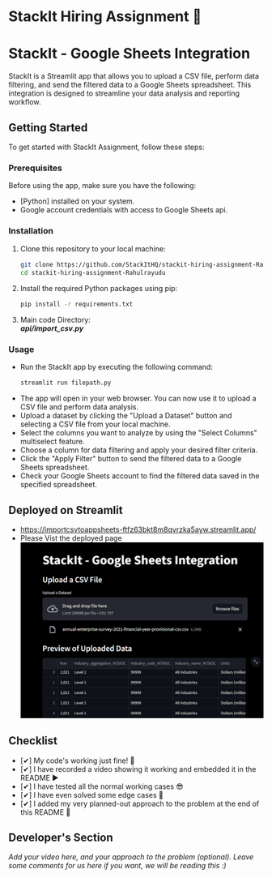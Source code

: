 # StackIt Hiring Assignment 🚀


# StackIt - Google Sheets Integration

StackIt is a Streamlit app that allows you to upload a CSV file, perform data filtering, and send the filtered data to a Google Sheets spreadsheet. This integration is designed to streamline your data analysis and reporting workflow.

## Getting Started

To get started with StackIt Assignment, follow these steps:

### Prerequisites

Before using the app, make sure you have the following:

- [Python] installed on your system.
- Google account credentials with access to Google Sheets api.

### Installation

1. Clone this repository to your local machine:

   ```bash
   git clone https://github.com/StackItHQ/stackit-hiring-assignment-Rahulrayudu.git
   cd stackit-hiring-assignment-Rahulrayudu
   ```

2. Install the required Python packages using pip:
   
   ```bash
   pip install -r requirements.txt
   ```

3. Main code Directory:<br/>
   ***api/import_csv.py***

### Usage
  - Run the StackIt app by executing the following command:
    ```bash 
    streamlit run filepath.py
    ```
  - The app will open in your web browser. You can now use it to upload a CSV file and perform data analysis.
  - Upload a dataset by clicking the "Upload a Dataset" button and selecting a CSV file from your local machine.
  - Select the columns you want to analyze by using the "Select Columns" multiselect feature.
  - Choose a column for data filtering and apply your desired filter criteria.
  - Click the "Apply Filter" button to send the filtered data to a Google Sheets spreadsheet.
  - Check your Google Sheets account to find the filtered data saved in the specified spreadsheet.

## Deployed on Streamlit
 - https://importcsvtoappsheets-ftfz63bkt8m8qvrzka5ayw.streamlit.app/
 - Please Vist the deployed page 
  ![Working](./working_video/IMG1.png)

## Checklist
- [✔] My code's working just fine! 🥳
- [✔] I have recorded a video showing it working and embedded it in the README ▶️
- [✔] I have tested all the normal working cases 😎
- [✔] I have even solved some edge cases 💪
- [✔] I added my very planned-out approach to the problem at the end of this README 📜
## Developer's Section
*Add your video here, and your approach to the problem (optional). Leave some comments for us here if you want, we will be reading this :)*
